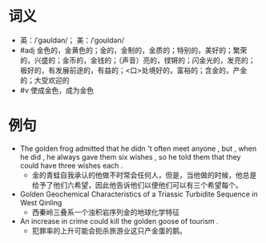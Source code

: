 # 词义
- 英：/ˈɡəʊldən/； 美：/ˈɡoʊldən/
- #adj 金色的，金黄色的；金的，金制的，金质的；特别的，美好的；繁荣的，兴盛的；金币的，金钱的；（声音）亮的，铿锵的；闪金光的，发亮的；极好的，有发展前途的，有益的；<口>处境好的，富裕的；含金的，产金的；大受欢迎的
- #v 使成金色，成为金色
# 例句
- The golden frog admitted that he didn 't often meet anyone , but , when he did , he always gave them six wishes , so he told them that they could have three wishes each .
	- 金的青蛙自我承认的他做不时常会任何人，但是，当他做的时候，他总是给予了他们六希望，因此他告诉他们以便他们可以有三个希望每个。
- Golden Geochemical Characteristics of a Triassic Turbidite Sequence in West Qinling
	- 西秦岭三叠系一个浊积岩序列金的地球化学特征
- An increase in crime could kill the golden goose of tourism .
	- 犯罪率的上升可能会扼杀旅游业这只产金蛋的鹅。
